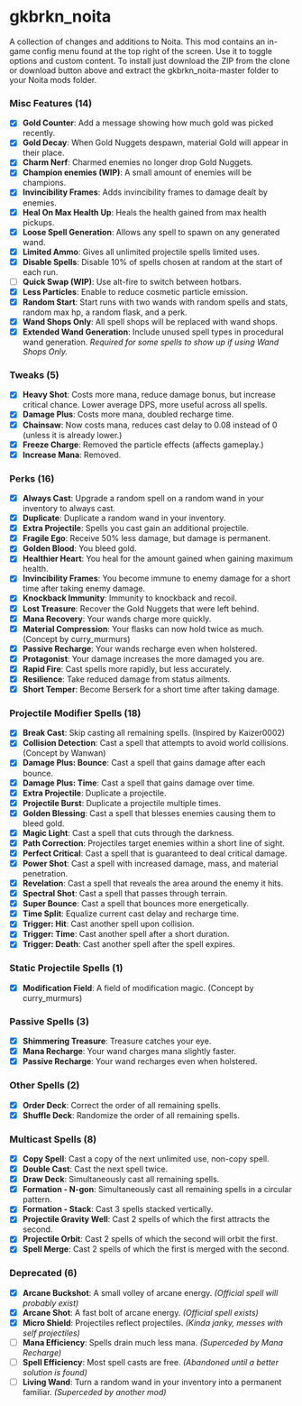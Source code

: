 # gkbrkn_noita
A collection of changes and additions to Noita. This mod contains an in-game config menu found at the top right of the screen. Use it to toggle options and custom content. To install just download the ZIP from the clone or download button above and extract the gkbrkn_noita-master folder to your Noita mods folder.

### Misc Features (14)
- [x] **Gold Counter**: Add a message showing how much gold was picked recently.
- [x] **Gold Decay**: When Gold Nuggets despawn, material Gold will appear in their place.
- [x] **Charm Nerf**: Charmed enemies no longer drop Gold Nuggets.
- [x] **Champion enemies (WIP)**: A small amount of enemies will be champions.
- [x] **Invincibility Frames**: Adds invincibility frames to damage dealt by enemies.
- [x] **Heal On Max Health Up**: Heals the health gained from max health pickups.
- [x] **Loose Spell Generation**: Allows any spell to spawn on any generated wand.
- [x] **Limited Ammo**: Gives all unlimited projectile spells limited uses.
- [x] **Disable Spells**: Disable 10% of spells chosen at random at the start of each run.
- [ ] **Quick Swap (WIP)**: Use alt-fire to switch between hotbars.
- [x] **Less Particles**: Enable to reduce cosmetic particle emission.
- [x] **Random Start**: Start runs with two wands with random spells and stats, random max hp, a random flask, and a perk.
- [x] **Wand Shops Only**: All spell shops will be replaced with wand shops.
- [x] **Extended Wand Generation**: Include unused spell types in procedural wand generation. *Required for some spells to show up if using Wand Shops Only.*

### Tweaks (5)
- [x] **Heavy Shot**: Costs more mana, reduce damage bonus, but increase critical chance. Lower average DPS, more useful across all spells.
- [x] **Damage Plus**: Costs more mana, doubled recharge time.
- [x] **Chainsaw**: Now costs mana, reduces cast delay to 0.08 instead of 0 (unless it is already lower.)
- [x] **Freeze Charge**: Removed the particle effects (affects gameplay.)
- [x] **Increase Mana**: Removed.

### Perks (16)
- [x] **Always Cast**: Upgrade a random spell on a random wand in your inventory to always cast.
- [x] **Duplicate**: Duplicate a random wand in your inventory.
- [x] **Extra Projectile**: Spells you cast gain an additional projectile.
- [x] **Fragile Ego**: Receive 50% less damage, but damage is permanent.
- [x] **Golden Blood**: You bleed gold.
- [x] **Healthier Heart**: You heal for the amount gained when gaining maximum health.
- [x] **Invincibility Frames**: You become immune to enemy damage for a short time after taking enemy damage.
- [x] **Knockback Immunity**: Immunity to knockback and recoil.
- [x] **Lost Treasure**: Recover the Gold Nuggets that were left behind.
- [x] **Mana Recovery**: Your wands charge more quickly.
- [x] **Material Compression**: Your flasks can now hold twice as much. (Concept by curry_murmurs)
- [x] **Passive Recharge**: Your wands recharge even when holstered.
- [x] **Protagonist**: Your damage increases the more damaged you are.
- [x] **Rapid Fire**: Cast spells more rapidly, but less accurately.
- [x] **Resilience**: Take reduced damage from status ailments.
- [x] **Short Temper**: Become Berserk for a short time after taking damage.

### Projectile Modifier Spells (18)
- [x] **Break Cast**: Skip casting all remaining spells. (Inspired by Kaizer0002)
- [x] **Collision Detection**: Cast a spell that attempts to avoid world collisions. (Concept by Wanwan)
- [x] **Damage Plus: Bounce**: Cast a spell that gains damage after each bounce.
- [x] **Damage Plus: Time**: Cast a spell that gains damage over time.
- [x] **Extra Projectile**: Duplicate a projectile.
- [x] **Projectile Burst**: Duplicate a projectile multiple times.
- [x] **Golden Blessing**: Cast a spell that blesses enemies causing them to bleed gold.
- [x] **Magic Light**: Cast a spell that cuts through the darkness.
- [x] **Path Correction**: Projectiles target enemies within a short line of sight.
- [x] **Perfect Critical**: Cast a spell that is guaranteed to deal critical damage.
- [x] **Power Shot**: Cast a spell with increased damage, mass, and material penetration.
- [x] **Revelation**: Cast a spell that reveals the area around the enemy it hits.
- [x] **Spectral Shot**: Cast a spell that passes through terrain.
- [x] **Super Bounce**: Cast a spell that bounces more energetically.
- [x] **Time Split**: Equalize current cast delay and recharge time.
- [x] **Trigger: Hit**: Cast another spell upon collision.
- [x] **Trigger: Time**: Cast another spell after a short duration.
- [x] **Trigger: Death**: Cast another spell after the spell expires.

### Static Projectile Spells (1)
- [x] **Modification Field**: A field of modification magic. (Concept by curry_murmurs)

### Passive Spells (3)
- [x] **Shimmering Treasure**: Treasure catches your eye.
- [x] **Mana Recharge**: Your wand charges mana slightly faster.
- [x] **Passive Recharge**: Your wand recharges even when holstered.

### Other Spells (2)
- [x] **Order Deck**: Correct the order of all remaining spells.
- [x] **Shuffle Deck**: Randomize the order of all remaining spells.

### Multicast Spells (8)
- [x] **Copy Spell**: Cast a copy of the next unlimited use, non-copy spell.
- [x] **Double Cast**: Cast the next spell twice.
- [x] **Draw Deck**: Simultaneously cast all remaining spells.
- [x] **Formation - N-gon**: Simultaneously cast all remaining spells in a circular pattern.
- [x] **Formation - Stack**: Cast 3 spells stacked vertically.
- [x] **Projectile Gravity Well**: Cast 2 spells of which the first attracts the second.
- [x] **Projectile Orbit**: Cast 2 spells of which the second will orbit the first.
- [x] **Spell Merge**: Cast 2 spells of which the first is merged with the second.

### Deprecated (6)
- [x] **Arcane Buckshot**: A small volley of arcane energy. *(Official spell will probably exist)*
- [x] **Arcane Shot**: A fast bolt of arcane energy. *(Official spell exists)*
- [x] **Micro Shield**: Projectiles reflect projectiles. *(Kinda janky, messes with self projectiles)*
- [ ] **Mana Efficiency**: Spells drain much less mana. *(Superceded by Mana Recharge)*
- [ ] **Spell Efficiency**: Most spell casts are free. *(Abandoned until a better solution is found)*
- [ ] **Living Wand**: Turn a random wand in your inventory into a permanent familiar. *(Superceded by another mod)*
